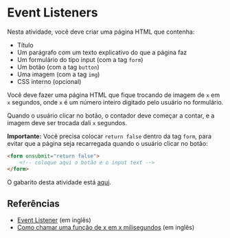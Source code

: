 # Event Listeners

Nesta atividade, você deve criar uma página HTML que contenha:

* Título
* Um parágrafo com um texto explicativo do que a página faz
* Um formulário do tipo input (com a tag `form`)
* Um botão (com a tag `button`)
* Uma imagem (com a tag `img`)
* CSS interno (opcional)

Você deve fazer uma página HTML que fique trocando de imagem de `x` em `x` segundos, onde `x` é um número inteiro 
digitado pelo usuário no formulário.

Quando o usuário clicar no botão, o contador deve começar a contar, e a imagem deve ser trocada dali `x` segundos.

**Importante:** Você precisa colocar `return false` dentro da tag `form`, para evitar que a página seja recarregada
quando o usuário clicar no botão:

```html
<form onsubmit="return false">
    <!-- coloque aqui o botão e o input text -->
</form>
```

O gabarito desta atividade está [aqui](gabarito_event_listener.html).

## Referências

* [Event Listener](https://www.w3schools.com/js/js_htmldom_eventlistener.asp) (em inglês)
* [Como chamar uma função de x em x milisegundos](https://stackoverflow.com/a/2170924/2202739) (em inglês)